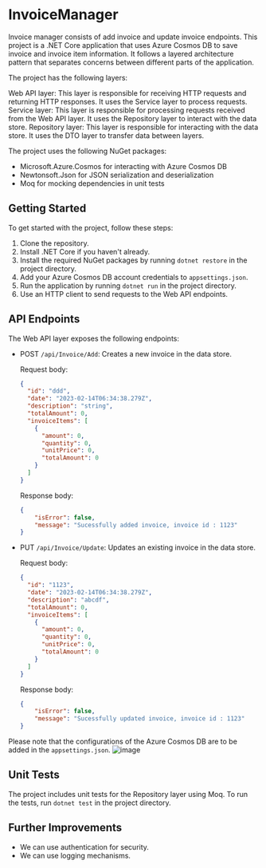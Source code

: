 # InvoiceManager

Invoice manager consists of add invoice and update invoice endpoints. This project is a .NET Core application that uses Azure Cosmos DB to save invoice and invoice item information. It follows a layered architecture pattern that separates concerns between different parts of the application.

The project has the following layers:

Web API layer: This layer is responsible for receiving HTTP requests and returning HTTP responses. It uses the Service layer to process requests.
Service layer: This layer is responsible for processing requests received from the Web API layer. It uses the Repository layer to interact with the data store.
Repository layer: This layer is responsible for interacting with the data store. It uses the DTO layer to transfer data between layers.

The project uses the following NuGet packages:

- Microsoft.Azure.Cosmos for interacting with Azure Cosmos DB
- Newtonsoft.Json for JSON serialization and deserialization
- Moq for mocking dependencies in unit tests

## Getting Started

To get started with the project, follow these steps:

1. Clone the repository.
2. Install .NET Core if you haven't already.
3. Install the required NuGet packages by running `dotnet restore` in the project directory.
4. Add your Azure Cosmos DB account credentials to `appsettings.json`.
5. Run the application by running `dotnet run` in the project directory.
6. Use an HTTP client to send requests to the Web API endpoints.

## API Endpoints

The Web API layer exposes the following endpoints:

- POST `/api/Invoice/Add`: Creates a new invoice in the data store.

    Request body:

    ```json
    {
      "id": "ddd",
      "date": "2023-02-14T06:34:38.279Z",
      "description": "string",
      "totalAmount": 0,
      "invoiceItems": [
        {
          "amount": 0,
          "quantity": 0,
          "unitPrice": 0,
          "totalAmount": 0
        }
      ]
    }
    ```

    Response body:

    ```json
    {
        "isError": false,
        "message": "Sucessfully added invoice, invoice id : 1123"
    }
    ```

- PUT `/api/Invoice/Update`: Updates an existing invoice in the data store.

    Request body:

    ```json
    {
      "id": "1123",
      "date": "2023-02-14T06:34:38.279Z",
      "description": "abcdf",
      "totalAmount": 0,
      "invoiceItems": [
        {
          "amount": 0,
          "quantity": 0,
          "unitPrice": 0,
          "totalAmount": 0
        }
      ]
    }
    ```

    Response body:

    ```json
    {
        "isError": false,
        "message": "Sucessfully updated invoice, invoice id : 1123"
    }
    ```

Please note that the configurations of the Azure Cosmos DB are to be added in the `appsettings.json`.
![image](https://user-images.githubusercontent.com/60961883/234160625-1ac75518-e6bf-4972-b071-822f42964481.png)

## Unit Tests

The project includes unit tests for the Repository layer using Moq. To run the tests, run `dotnet test` in the project directory.

## Further Improvements

- We can use authentication for security.
- We can use logging mechanisms.
